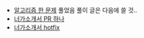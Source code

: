 - [알고리즘 한 문제](https://github.com/NamJwong/coding-test-practice/blob/main/%EC%95%8C%EA%B3%A0%EB%A6%AC%EC%A6%98/%ED%94%84%EB%A1%9C%EA%B7%B8%EB%9E%98%EB%A8%B8%EC%8A%A4/2016%EB%85%84.js) 풀었음 풀이 글은 다음에 쓸 것..
- [너가소개서 PR 하나](https://github.com/Neogasogaeseo/Naega-Web/pull/226)
- [너가소개서 hotfix](https://github.com/Neogasogaeseo/Naega-Web/commit/2e4e23bd9eb226a585e9197433936aee8f3010ac)
